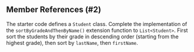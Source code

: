 ## Member References (#2)

The starter code defines a `Student` class. Complete the implementation of the
`sortByGradeAndThenByName()` extension function to `List<Student>`. First sort
the students by their grade in descending order (starting from the highest
grade), then sort by `lastName`, then `firstName`.
